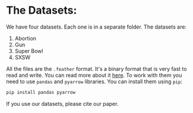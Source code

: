 # The Datasets:
We have four datasets. Each one is in a separate folder. The datasets are:
1. Abortion
2. Gun 
3. Super Bowl
4. SXSW

All the files are the `.feather` format. It's a binary format that is very fast to read and write. You can read more about it [here](https://arrow.apache.org/docs/python/feather.html). To work with them you need to use `pandas` and `pyarrow` libraries. You can install them using `pip`:

```bash
pip install pandas pyarrow
```


If you use our datasets, please cite our paper.